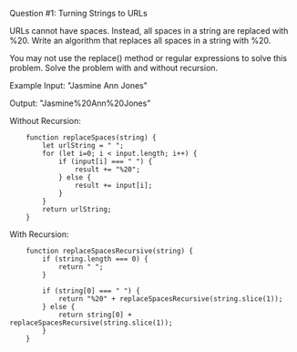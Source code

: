 Question #1: Turning Strings to URLs

URLs cannot have spaces. Instead, all spaces in a string are replaced with %20. Write an algorithm that replaces all spaces in a string with %20.

You may not use the replace() method or regular expressions to solve this problem. Solve the problem with and without recursion.

Example
Input: "Jasmine Ann Jones"

Output: "Jasmine%20Ann%20Jones"

Without Recursion:

        function replaceSpaces(string) {
            let urlString = " ";
            for (let i=0; i < input.length; i++) {
                if (input[i] === " ") {
                    result += "%20";
                } else {
                    result += input[i];
                }
            }
            return urlString;
        }


With Recursion:

        function replaceSpacesRecursive(string) {
            if (string.length === 0) {
                return " ";
            }

            if (string[0] === " ") {
                return "%20" + replaceSpacesRecursive(string.slice(1));
            } else {
                return string[0] + replaceSpacesRecursive(string.slice(1));
            }
        }